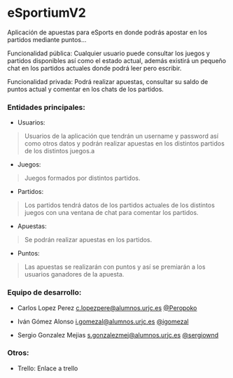 # eSportiumV2

Aplicación de apuestas para eSports en donde podrás apostar en los partidos mediante puntos...

Funcionalidad pública: Cualquier usuario puede consultar los juegos y partidos disponibles así como el estado actual, además existirá un pequeño chat en los partidos actuales donde podrá leer pero escribir.

Funcionalidad privada: Podrá realizar apuestas, consultar su saldo de puntos actual y comentar en los chats de los partidos.

### Entidades principales:

* Usuarios:

> Usuarios de la aplicación que tendrán un username y password así como otros datos y podrán realizar apuestas en los distintos partidos de los distintos juegos.a

* Juegos:

> Juegos formados por distintos partidos.

* Partidos:

> Los partidos tendrá datos de los partidos actuales de los distintos juegos con una ventana de chat para comentar los partidos.

* Apuestas:

> Se podrán realizar apuestas en los partidos.

* Puntos:

> Las apuestas se realizarán con puntos y así se premiarán a los usuarios ganadores de la apuesta.

### Equipo de desarrollo:

* Carlos Lopez Perez c.lopezpere@alumnos.urjc.es [@Peropoko](https://github.com/Peropoko)

* Iván Gómez Alonso i.gomezal@alumnos.urjc.es [@igomezal](https://github.com/igomezal)

* Sergio Gonzalez Mejias s.gonzalezmej@alumnos.urjc.es [@sergiownd](https://github.com/sergiownd)

### Otros:

* Trello: Enlace a trello
